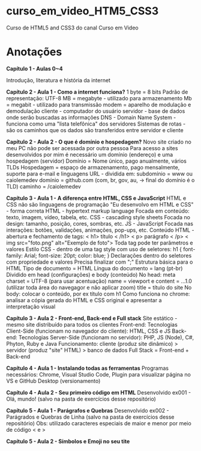 # curso_em_video_HTM5_CSS3
 Curso de HTML5 and CSS3 do canal Curso em Video

<h1>Anotações</h1>

**Capítulo 1 - Aulas 0~4**
    <p>Introdução, literatura e história da internet</p>

**Capítulo 2 - Aula 1 - Como a internet funciona?**
    1 byte = 8 bits
    Padrão de representação: UTF-8
    MB = megabyte - utilizado para armazenamento
    Mb = megabit - utilizado para transmissão
    modem = aparelho de modulação e demodulação
    cliente - computador do usuário
    servidor - base de dados onde serão buscadas as informações
    DNS - Domain Name System - funciona como uma "lista telefônica" dos servidores
    Sistemas de rotas - são os caminhos que os dados são transferidos entre servidor e cliente

**Capítulo 2 - Aula 2 - O que é domínio e hospedagem?**
    Novo site criado no meu PC não pode ser acessada por outra pessoa
    Para acesso a sites desenvolvidos por mim é necessário um domínio (endereço) e uma hospedagem (servidor)
    Domínio = Nome único, pago anualmente, vários TLDs
    Hospedagem = espaço de armazenamento, pago mensalmente, suporte para e-mail e linguagens
    URL - dividida em:
        subdomínio = www ou caiolemedev
        domínio = github.com (com, br, gov, au, -> final do domínio é o TLD)
        caminho = /caiolemedev

**Capítulo 3 - Aula 1 - A diferença entre HTML, CSS e JavaScript**
    HTML e CSS não são linguagens de programação
    "Eu desenvolvo em HTML e CSS" - forma correta
    HTML - hypertext markup language
        Focada em conteúdo: texto, imagem, vídeo, tabela, etc.
    CSS - cascading style sheets
        Focada no design: tamanho, posição, cores, sombras, etc.
    JS - JavaScript
        Focada nas interações: botões, validações, animações, pop-ups, etc.
    Conteúdo HTML - abertura e fechamento de tags:
        < h1> título < /h1>
        < p> parágrafo < /p>
        < img src="foto.png" alt="Exemplo de foto">
        Toda tag pode ter parâmetros e valores
    Estilo CSS - dentro de uma tag style com uso de seletores:
        h1 {
            font-family: Arial;
            font-size: 20pt;
            color: blue;
        }
        Declarações dentro do seletores com propriedade e valores
        Precisa finalizar com ";"
    Estrutura básica para o HTML
        Tipo de documento = HTML
        Língua do documento = lang (pt-br)
        Dividido em head (configurações) e body (conteúdo)
        No head:
            meta charset = UTF-8 (para usar acentuação)
            name = viewport e content = ...1.0 (utilizar toda área do navegagor e não aplicar zoom)
            title = título do site
        No body:
            colocar o conteúdo, por ex título com h1
    Como funciona no chrome: analisar a cópia gerada do HTML e CSS original e apresentar a interpretação visual

**Capítulo 3 - Aula 2 - Front-end, Back-end e Full stack**
    Site estático - mesmo site distribuído para todos os clientes
    Front-end:
        Tecnologias Client-Side (funcionam no navegador do cliente): HTML, CSS e JS
    Back-end:
        Tecnologias Server-Side (funcionam no servidor): PHP, JS (Node), C#, Phyton, Ruby e Java
    Funcionamento: cliente (produz site dinâmico) > servidor (produz "site" HTML) > banco de dados
    Full Stack = Front-end + Back-end

**Capítulo 4 - Aula 1 - Instalando todas as ferramentas**
    Programas necessários: Chrome, Visual Studio Code, Plugin para visualizar página no VS e GitHub Desktop (versionamento)

**Capítulo 4 - Aula 2 - Seu primeiro código em HTML**
    Desenvolvido ex001 - Olá, mundo! (salvo na pasta de exercícios desse repositório)

**Capítulo 5 - Aula 1 - Parágrafos e Quebras**
    Desenvolvido ex002 - Parágrados e Quebras de Linha (salvo na pasta de exercícios desse repositório)
    Obs: utilizado caracteres especiais de maior e menor por meio de código &lt; e &gt;

**Capítulo 5 - Aula 2 - Símbolos e Emoji no seu tite**


    


